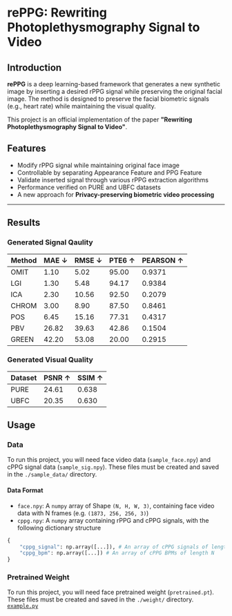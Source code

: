 # rePPG: Rewriting Photoplethysmography Signal to Video

## Introduction

**rePPG** is a deep learning-based framework that generates a new synthetic image by inserting a desired rPPG signal while preserving the original facial image.
The method is designed to preserve the facial biometric signals (e.g., heart rate) while maintaining the visual quality.

This project is an official implementation of the paper **"Rewriting Photoplethysmography Signal to Video"**.

## Features
- Modify rPPG signal while maintaining original face image
- Controllable by separating Appearance Feature and PPG Feature
- Validate inserted signal through various rPPG extraction algorithms
- Performance verified on PURE and UBFC datasets
- A new approach for **Privacy-preserving biometric video processing**

---
## Results

### Generated Signal Qaulity

| Method | MAE ↓ | RMSE ↓ | PTE6 ↑ | PEARSON ↑ |
|--------|-------|--------|--------|-----------|
| OMIT   | 1.10  | 5.02   | 95.00  | 0.9371    |
| LGI    | 1.30  | 5.48   | 94.17  | 0.9384    |
| ICA    | 2.30  | 10.56  | 92.50  | 0.2079    |
| CHROM  | 3.00  | 8.90   | 87.50  | 0.8461    |
| POS    | 6.45  | 15.16  | 77.31  | 0.4317    |
| PBV    | 26.82 | 39.63  | 42.86  | 0.1504    |
| GREEN  | 42.20 | 53.08  | 20.00  | 0.2915    |

### Generated Visual Quality

| Dataset | PSNR ↑ | SSIM ↑ |
|---------|--------|--------|
| PURE    | 24.61  | 0.638  |
| UBFC    | 20.35  | 0.630  |

## Usage

### Data

To run this project, you will need face video data (`sample_face.npy`) and cPPG signal data (`sample_sig.npy`).
These files must be created and saved in the `./sample_data/` directory.

#### Data Format
- `face.npy`: A `numpy` array of Shape `(N, H, W, 3)`, containing face video data with N frames (e.g. `(1873, 256, 256, 3)`)
- `cppg.npy`: A `numpy` array containing rPPG and cPPG signals, with the following dictionary structure
```python
{
    "cppg_signal": np.array([...]), # An array of cPPG signals of length N
    "cppg_bpm": np.array([...]) # An array of cPPG BPMs of length N
}
```

### Pretrained Weight
To run this project, you will need face pretrained weight (`pretrained.pt`).
These files must be created and saved in the `./weight/` directory.
[`example.py`](https://github.com/your-repo/your-project/blob/main/example.py)

